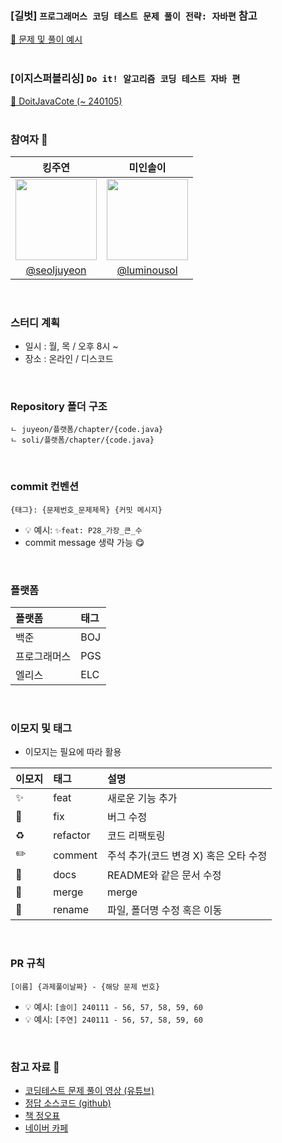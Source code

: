 ### [길벗] `프로그래머스 코딩 테스트 문제 풀이 전략: 자바편` 참고<br/>
 [🔗 문제 및 풀이 예시](https://github.com/gilbutITbook/080337) <br/><br/>

### [이지스퍼블리싱]  `Do it! 알고리즘 코딩 테스트 자바 편`
[🔗 DoitJavaCote (~ 240105)](https://github.com/NtoZero/DoitJavaCote)
<br/>
<br/>

### 참여자 👥
|                                                                 킹주연                                                                  |                                                                 미인솔이                                                                 |
|:------------------------------------------------------------------------------------------------------------------------------------:|:------------------------------------------------------------------------------------------------------------------------------------:|
| <img src="https://github.com/NtoZero/DoitJavaCote/assets/130022922/a25ac42f-86b4-4f9f-80b7-5ca2e883235d" width=130px height = 130px> | <img src="https://github.com/NtoZero/DoitJavaCote/assets/130022922/96b6ea6a-c5cc-4881-8ce2-c4099e8178cc" width=130px height = 130px> |
|                                             [@seoljuyeon](https://github.com/seoljuyeon)                                             |                                             [@luminousol](https://github.com/luminousol)                                             |

<br/>

### 스터디 계획
- 일시 : 월, 목 / 오후 8시 ~
- 장소 : 온라인 / 디스코드

<br/>


### Repository 폴더 구조
```
ㄴ juyeon/플랫폼/chapter/{code.java}
ㄴ soli/플랫폼/chapter/{code.java}
```
<br/>

### commit 컨벤션

```
{태그}: {문제번호_문제제목} {커밋 메시지}
```
- 💡 예시: `✨feat: P28_가장_큰_수`
- commit message 생략 가능 😋

<br/>

### 플랫폼

| 플랫폼    | 태그  |
|:-------|:----|
| 백준     | BOJ |
| 프로그래머스 | PGS |
| 엘리스 | ELC |

<br/>

### 이모지 및 태그

- 이모지는 필요에 따라 활용

| 이모지 | 태그       | 설명                      |
|:----|:---------|:------------------------|
| ✨   | feat     | 새로운 기능 추가               |
| 🐛  | fix      | 버그 수정                   |
| ♻️  | refactor | 코드 리팩토링                 |
| ✏️  | comment  | 주석 추가(코드 변경 X) 혹은 오타 수정 |
| 📝  | docs     | README와 같은 문서 수정        |
| 🔀  | merge    | merge                   |
| 🚚  | rename   | 파일, 폴더명 수정 혹은 이동        |


<br/>

### PR 규칙

```
[이름] {과제풀이날짜} - {해당 문제 번호}
```

- 💡 예시: `[솔이] 240111 - 56, 57, 58, 59, 60`
- 💡 예시: `[주연] 240111 - 56, 57, 58, 59, 60`

<br/>

### 참고 자료 📝
- [코딩테스트 문제 풀이 영상 (유튜브)](https://www.youtube.com/watch?v=0uhy851SDng&list=PLFgS-xIWwNVU_qgeg7wz_aMCk22YppiC6)
- [정답 소스코드 (github)](https://github.com/doitcodingtestjava/answer)
- [책 정오표](https://docs.google.com/spreadsheets/d/1P6vUhygm1hwXt5Rt2qrR5y9-za6zZpocJulWlyXGIf0/edit#gid=0)
- [네이버 카페](https://cafe.naver.com/doitstudyroom)

